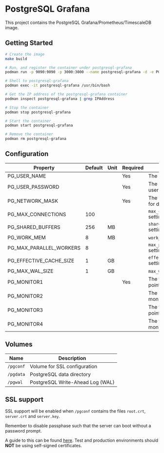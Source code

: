 # PostgreSQL Grafana

This project contains the PostgreSQL Grafana/Prometheus/TimescaleDB image.

## Getting Started

```bash
# Create the image
make build

# Run, and register the container under postgresql-grafana
podman run -p 9090:9090 -p 3000:3000 --name postgresql-grafana -d -e PG_USER_NAME=monuser -e PG_USER_PASSWORD=monpass -e PG_NETWORK_MASK=all -e PG_MONITOR1=192.168.1.2:9100 -e PG_MONITOR2=192.168.1.2:9187 pgsql12-grafana-centos8

# Shell to postgresql-grafana
podman exec -it postgresql-grafana /usr/bin/bash

# Get the IP address of the postgresql-grafana container
podman inspect postgresql-grafana | grep IPAddress

# Stop the container
podman stop postgresql-grafana

# Start the container
podman start postgresql-grafana

# Remove the container
podman rm postgresql-grafana
```

## Configuration

| Property | Default | Unit | Required | Description |
|----------|---------|------|----------|-------------|
| PG_USER_NAME | | | Yes | The user name |
| PG_USER_PASSWORD | | | Yes | The password for the user |
| PG_NETWORK_MASK | | | Yes | The network mask for database access |
| PG_MAX_CONNECTIONS | 100 | | | `max_connections` setting |
| PG_SHARED_BUFFERS | 256 | MB | | `shared_buffers` setting |
| PG_WORK_MEM | 8 | MB | | `work_mem` setting |
| PG_MAX_PARALLEL_WORKERS | 8 | | | `max_parallel_workers` setting |
| PG_EFFECTIVE_CACHE_SIZE | 1 | GB | | `effective_cache_size` setting |
| PG_MAX_WAL_SIZE | 1 | GB | | `max_wal_size` setting |
| PG_MONITOR1 | | | Yes | The first monitoring point |
| PG_MONITOR2 | | | | The second monitoring point |
| PG_MONITOR3 | | | | The third monitoring point |
| PG_MONITOR4 | | | | The fourth monitoring point |

## Volumes

| Name | Description |
|------|-------------|
| `/pgconf` | Volume for SSL configuration |
| `/pgdata` | PostgreSQL data directory |
| `/pgwal` | PostgreSQL Write-Ahead Log (WAL) |

## SSL support

SSL support will be enabled when `/pgconf` contains the files `root.crt`, `server.crt` and `server.key`.

Remember to disable passphase such that the server can boot without a password prompt.

A guide to this can be found [here](https://www.howtoforge.com/postgresql-ssl-certificates).
Test and production environments should **NOT** be using self-signed certificates.
